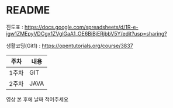 # README
  
진도표 : <https://docs.google.com/spreadsheets/d/1R-e-igw1ZMEpyVDCgx1ZVglGaA1_OE6BiBjERjbbV5Y/edit?usp=sharing?>  


생활코딩(Git1) : <https://opentutorials.org/course/3837>

|주차|내용|
|------|---|
|1주차|GIT|
|2주차|JAVA|  

영상 본 후에 날짜 적어주세요

